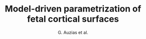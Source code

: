---
cat: gaia
subcat: architecture
bestof: false
author: G. Auzias et al.
title: Model-driven parametrization of fetal cortical surfaces
year: 2015
type: inproceedings
---